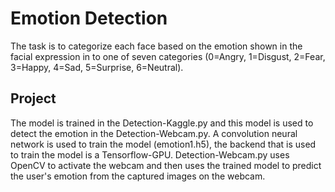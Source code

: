 # Emotion Detection

The task is to categorize each face based on the emotion shown in the facial expression in to one of seven categories (0=Angry, 1=Disgust, 2=Fear, 3=Happy, 4=Sad, 5=Surprise, 6=Neutral).
 
## Project

The model is trained in the Detection-Kaggle.py and this model is used to detect the emotion in the Detection-Webcam.py. A convolution neural network is used to train the model (emotion1.h5), the backend that is used to train the model is a Tensorflow-GPU. Detection-Webcam.py uses OpenCV to activate the webcam and then uses the trained model to predict the user's emotion from the captured images on the webcam.

